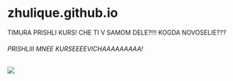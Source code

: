 # zhulique.github.io

TIMURA PRISHLI KURS! CHE TI V SAMOM DELE?!!! 
KOGDA NOVOSELIE???

<!DOCTYPE html>
<html>
<head>
<title>OOOOOOO</title>
</head>
<h6>PRISHLIII MNEE KURSEEEEVICHAAAAAAAAA!</h6>
<body>
 <img src=https://images.unsplash.com/photo-1542831371-29b0f74f9713?ixid=MnwxMjA3fDB8MHxzZWFyY2h8MXx8aHRtbHxlbnwwfHwwfHw%3D&ixlib=rb-1.2.1&auto=format&fit=crop&w=500&q=60>
</body>

</html> 
